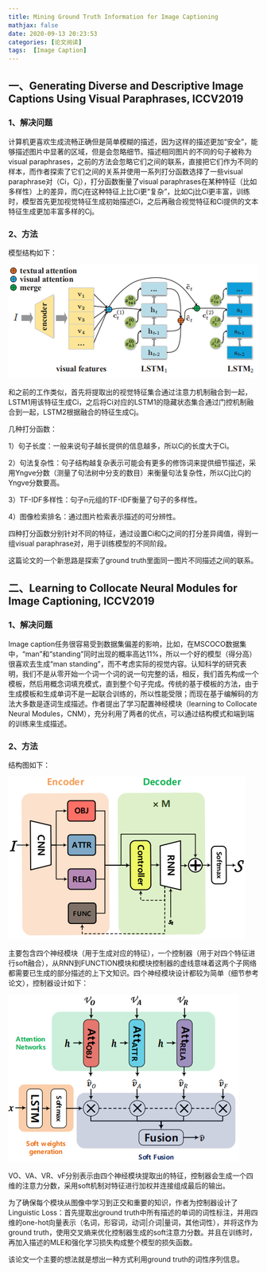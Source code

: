 ```yaml
---
title: Mining Ground Truth Information for Image Captioning
mathjax: false
date: 2020-09-13 20:23:53
categories: [论文阅读]
tags:  [Image Caption]
---
```


## 一、Generating Diverse and Descriptive Image Captions Using Visual Paraphrases, ICCV2019

### 1、解决问题

计算机更喜欢生成流畅正确但是简单模糊的描述，因为这样的描述更加“安全”，能够描述图片中显著的区域，但是会忽略细节。描述相同图片的不同的句子被称为visual paraphrases，之前的方法会忽略它们之间的联系，直接把它们作为不同的样本，而作者探索了它们之间的关系并使用一系列打分函数选择了一些visual paraphrase对（Ci，Cj），打分函数衡量了visual paraphrases在某种特征（比如多样性）上的差异，而Cj在这种特征上比Ci更“复杂”，比如Cj比Ci更丰富，训练时，模型首先更加视觉特征生成初始描述Ci，之后再融合视觉特征和Ci提供的文本特征生成更加丰富多样的Cj。
<!-- more -->
### 2、方法

模型结构如下：

![](2020-09-13-Mining-Ground-Truth-Information-for-Image-Captioning/f7e4bfedaf55650e1c5daa80ab5df248.png)

和之前的工作类似，首先将提取出的视觉特征集合通过注意力机制融合到一起，LSTM1用该特征生成Ci，之后将Ci对应的LSTM1的隐藏状态集合通过门控机制融合到一起，LSTM2根据融合的特征生成Cj。

几种打分函数：

1）句子长度：一般来说句子越长提供的信息越多，所以Cj的长度大于Ci。

2）句法复杂性：句子结构越复杂表示可能会有更多的修饰词来提供细节描述，采用Yngve分数（测量了句法树中分支的数目）来衡量句法复杂性，所以Cj比Cj的Yngve分数要高。

3）TF-IDF多样性：句子n元组的TF-IDF衡量了句子的多样性。

4）图像检索排名：通过图片检索表示描述的可分辨性。

四种打分函数分别针对不同的特征，通过设置Ci和Cj之间的打分差异阈值，得到一组visual paraphrase对，用于训练模型的不同阶段。

这篇论文的一个新思路是探索了ground truth里面同一图片不同描述之间的联系。

## 二、Learning to Collocate Neural Modules for Image Captioning, ICCV2019

### 1、解决问题

Image caption任务很容易受到数据集偏差的影响，比如，在MSCOCO数据集中，“man”和“standing”同时出现的概率高达11%，所以一个好的模型（得分高）很喜欢去生成“man standing”，而不考虑实际的视觉内容。认知科学的研究表明，我们不是从零开始一个词一个词的说一句完整的话，相反，我们首先构成一个模板，然后用概念词填充模式，直到整个句子完成。传统的基于模板的方法，由于生成模板和生成单词不是一起联合训练的，所以性能受限；而现在基于编解码的方法大多数是逐词生成描述。作者提出了学习配置神经模块（learning to Collocate Neural Modules，CNM），充分利用了两者的优点，可以通过结构模式和端到端的训练来生成描述。

### 2、方法

结构图如下：

![](2020-09-13-Mining-Ground-Truth-Information-for-Image-Captioning/956d71e8a0df70d63cf7723193cfc316.png)

主要包含四个神经模块（用于生成对应的特征），一个控制器（用于对四个特征进行soft融合），从RNN到FUNCTION模块和模块控制器的虚线意味着这两个子网络都需要已生成的部分描述的上下文知识。四个神经模块设计都较为简单（细节参考论文），控制器设计如下：

![](2020-09-13-Mining-Ground-Truth-Information-for-Image-Captioning/06639ec13461ed168bbe4b11caccf54f.png)

VO、VA、VR、vF分别表示由四个神经模块提取出的特征，控制器会生成一个四维的注意力分数，采用soft机制对特征进行加权并连接组成最后的输出。

为了确保每个模块从图像中学习到正交和重要的知识，作者为控制器设计了Linguistic Loss：首先提取出ground truth中所有描述的单词的词性标注，并用四维的one-hot向量表示（名词，形容词，动词\|介词\|量词，其他词性），并将这作为ground truth，使用交叉熵来优化控制器生成的soft注意力分数。并且在训练时，再加入描述的MLE和强化学习损失构成整个模型的损失函数。

该论文一个主要的想法就是想出一种方式利用ground truth的词性序列信息。
